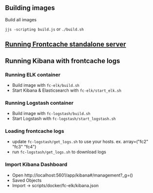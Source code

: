 ## Building images

Build all images

`jjs -scripting build.js`
or
`./build.sh`


## [Running Frontcache standalone server](https://github.com/eternita/frontcache/tree/master/scripts/docker/frontcache-server "Running Frontcache standalone server")


## Running Kibana with frontcache logs

### Running ELK container
* Build image with `fc-elk/build.sh`
* Start Kibana & Elasticsearch with `fc-elk/start_elk.sh`
### Running Logstash container
* Build image with `fc-logstash/build.sh`
* Start Logstash with `fc-logstash/start_logstash.sh`
### Loading frontcache logs
* update `fc-logstash/get_logs.sh` to use your hosts. ex. array=("fc2" "fc3" "fc4")
* run `fc-logstash/get_logs.sh` to download logs
### Import Kibana Dashboard
 * Open http://localhost:5601/app/kibana#/management?_g=()
 * Saved Objects
 * Import -> scripts/docker/fc-elk/kibana.json
 
 
